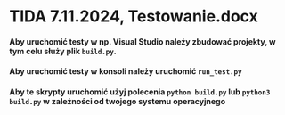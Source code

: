 # TIDA 7.11.2024, Testowanie.docx

#### Aby uruchomić testy w np. Visual Studio należy zbudować projekty, w tym celu służy plik `build.py`. 

#### Aby uruchomić testy w konsoli należy uruchomić `run_test.py`

#### Aby te skrypty uruchomić użyj polecenia `python build.py` lub `python3 build.py` w zależności od twojego systemu operacyjnego
